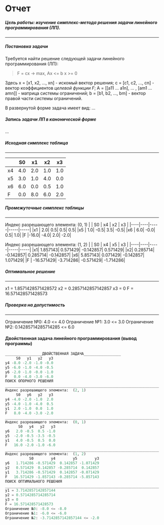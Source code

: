 # Отчет

##### Цель работы: изучение симплекс-метода решения задачи линейного программирования (ЛП).
***
##### Постановка задачи
Требуется найти решение следующей задачи линейного программирования (ЛП):
> F = cx -> max,
>Ax <= b
>x >= 0

Здесь x = [x1, x2, ..., xn] - искомый вектор решения;
c = [c1, c2, ..., cn] - вектор коэффициентов _целевой функции F_;
A = [[a11 ... a1n], ... , [am1 ... amn]] - матрица системы ограничений;
b = [b1, b2, ..., bm] - вектор правой части системы ограничений.

В развернутой форме задача имеет вид:
...

##### Запись задачи ЛП в канонической форме
...

##### Исходная симплекс таблица
 ***
|    | S0 |  x1 |  x2 |  x3 |
|----|----|-----|-----|-----| 
| x4 | 4.0|  2.0|  1.0|  1.0|
| x5 | 3.0|  1.0|  4.0|  0.0|
| x6 | 6.0|  0.0|  0.5|  1.0|
| F  | 0.0|  8.0|  6.0|  2.0|
##### Промежуточные симплекс таблицы
***
Индекс разрешающего элемента:  (0, 1)
|    |  S0 |  x4 |  x2 |  x3 |
|----|----|-----|-----|-----| 
|x1 |  2.0|  0.5|  0.5|  0.5|
|x5 |  1.0| -0.5|  3.5| -0.5|
|x6 |  6.0| -0.0|  0.5|  1.0|
|F  |-16.0| -4.0|  2.0| -2.0|

Индекс разрешающего элемента:  (1, 2)
|   |    S0     |   x4      |  x5       | x3 |
|----|----|-----|-----|-----| 
|x1|   1.857143|  0.571429| -0.142857|  0.571429|
|x2|   0.285714| -0.142857|  0.285714| -0.142857|
|x6|   5.857143|  0.071429| -0.142857|  1.071429|
|F | -16.571429| -3.714286| -0.571429| -1.714286|

##### Оптимальное решение
***
x1 = 1.8571428571428572
x2 = 0.2857142857142857
x3 = 0
F = 16.571428571428573

##### Проверка на допустимость
***
Ограничение №0: 4.0 <= 4.0
Ограничение №1: 3.0 <= 3.0
Ограничение №2: 0.14285714285714285 <= 6.0


#### Двойственная задача линейного программирования (вывод программы)
```py
_________________ДВОЙСТВЕННАЯ ЗАДАЧА_________________
     S0   y1   y2   y3
y4 -8.0 -2.0 -1.0 -0.0
y5 -6.0 -1.0 -4.0 -0.5
y6 -2.0 -1.0 -0.0 -1.0
F   0.0 -4.0 -3.0 -6.0
ПОИСК ОПОРНОГО РЕШЕНИЯ
_______________________________________________________________________________________________________
Индекс разрешающего элемента:  (2, 1)
     S0   y6   y2   y3
y4 -4.0 -2.0 -1.0  2.0
y5 -4.0 -1.0 -4.0  0.5
y1  2.0 -1.0  0.0  1.0
F   8.0 -4.0 -3.0 -2.0
_______________________________________________________________________________________________________
Индекс разрешающего элемента:  (0, 1)
      S0   y4   y2   y3
y6   2.0 -0.5  0.5 -1.0
y5  -2.0 -0.5 -3.5 -0.5
y1   4.0 -0.5  0.5  0.0
F   16.0 -2.0 -1.0 -6.0
_______________________________________________________________________________________________________
Индекс разрешающего элемента:  (1, 2)
           S0        y4        y5        y3
y6   1.714286 -0.571429  0.142857 -1.071429
y2   0.571429  0.142857 -0.285714  0.142857
y1   3.714286 -0.571429  0.142857 -0.071429
F   16.571429 -1.857143 -0.285714 -5.857143
ПОИСК ОПТИМАЛЬНОГО РЕШЕНИЯ
_______________________________________________________________________________________________________
y1 = 3.7142857142857144
y2 = 0.5714285714285714
y3 = 0
F = 16.571428571428573
Ограничение №0: -8.0 <= -8.0
Ограничение №1: -6.0 <= -6.0
Ограничение №2: -3.7142857142857144 <= -2.0
```

